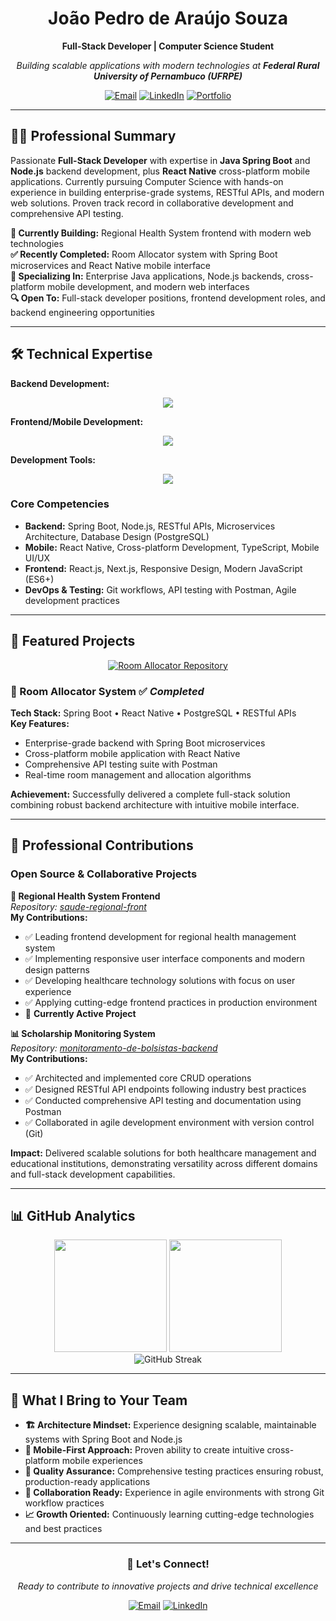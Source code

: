 <h1 align="center">João Pedro de Araújo Souza</h1>
<p align="center">
  <strong>Full-Stack Developer | Computer Science Student</strong>
</p>
<p align="center">
  <em>Building scalable applications with modern technologies at <strong>Federal Rural University of Pernambuco (UFRPE)</strong></em>
</p>

<div align="center">
  
[![Email](https://img.shields.io/badge/Email-joao.pedroaraujosouza%40ufrpe.br-0078D4?style=flat&logo=microsoft-outlook&logoColor=white)](mailto:joao.pedroaraujosouza@ufrpe.br)
[![LinkedIn](https://img.shields.io/badge/LinkedIn-Connect-0077B5?style=flat&logo=linkedin&logoColor=white)](https://www.linkedin.com/in/seu-usuario-linkedin)
[![Portfolio](https://img.shields.io/badge/Portfolio-View%20Projects-000000?style=flat&logo=github&logoColor=white)](https://github.com/JoaoPedroAraujoSouza)

</div>

---

## 👨‍💻 Professional Summary

Passionate **Full-Stack Developer** with expertise in **Java Spring Boot** and **Node.js** backend development, plus **React Native** cross-platform mobile applications. Currently pursuing Computer Science with hands-on experience in building enterprise-grade systems, RESTful APIs, and modern web solutions. Proven track record in collaborative development and comprehensive API testing.

**🚀 Currently Building:** Regional Health System frontend with modern web technologies  
**✅ Recently Completed:** Room Allocator system with Spring Boot microservices and React Native mobile interface  
**🎯 Specializing In:** Enterprise Java applications, Node.js backends, cross-platform mobile development, and modern web interfaces  
**🔍 Open To:** Full-stack developer positions, frontend development roles, and backend engineering opportunities

---

## 🛠️ Technical Expertise

**Backend Development:**
<p align="center">
  <a href="https://skillicons.dev">
    <img src="https://skillicons.dev/icons?i=java,spring,nodejs,postgres" />
  </a>
</p>

**Frontend/Mobile Development:**
<p align="center">
  <a href="https://skillicons.dev">
    <img src="https://skillicons.dev/icons?i=typescript,react,nextjs" />
  </a>
</p>

**Development Tools:**
<p align="center">
  <a href="https://skillicons.dev">
    <img src="https://skillicons.dev/icons?i=git,github,vscode,idea,postman" />
  </a>
</p>

### Core Competencies
- **Backend:** Spring Boot, Node.js, RESTful APIs, Microservices Architecture, Database Design (PostgreSQL)
- **Mobile:** React Native, Cross-platform Development, TypeScript, Mobile UI/UX
- **Frontend:** React.js, Next.js, Responsive Design, Modern JavaScript (ES6+)
- **DevOps & Testing:** Git workflows, API testing with Postman, Agile development practices

---

## 💼 Featured Projects

<div align="center">
  <a href="https://github.com/JoaoPedroAraujoSouza/room-alocator" target="_blank">
    <img src="https://github-readme-stats.vercel.app/api/pin/?username=JoaoPedroAraujoSouza&repo=room-alocator&theme=tokyonight&show_owner=true" alt="Room Allocator Repository">
  </a>
</div>

### 🏢 Room Allocator System ✅ *Completed*
**Tech Stack:** Spring Boot • React Native • PostgreSQL • RESTful APIs  
**Key Features:**
- Enterprise-grade backend with Spring Boot microservices
- Cross-platform mobile application with React Native
- Comprehensive API testing suite with Postman
- Real-time room management and allocation algorithms

**Achievement:** Successfully delivered a complete full-stack solution combining robust backend architecture with intuitive mobile interface.

---

## 🤝 Professional Contributions

### Open Source & Collaborative Projects

**🏥 Regional Health System Frontend**  
*Repository: [saude-regional-front](https://github.com/seedabit/saude-regional-front)*  
**My Contributions:**
- ✅ Leading frontend development for regional health management system
- ✅ Implementing responsive user interface components and modern design patterns
- ✅ Developing healthcare technology solutions with focus on user experience
- ✅ Applying cutting-edge frontend practices in production environment
- 🔄 **Currently Active Project**

**📊 Scholarship Monitoring System**  
*Repository: [monitoramento-de-bolsistas-backend](https://github.com/emanuelrodrigues2005/monitoramento-de-bolsistas-backend)*  
**My Contributions:**
- ✅ Architected and implemented core CRUD operations
- ✅ Designed RESTful API endpoints following industry best practices  
- ✅ Conducted comprehensive API testing and documentation using Postman
- ✅ Collaborated in agile development environment with version control (Git)

**Impact:** Delivered scalable solutions for both healthcare management and educational institutions, demonstrating versatility across different domains and full-stack development capabilities.

---

## 📊 GitHub Analytics

<div align="center">
  <img height="180em" src="https://github-readme-stats.vercel.app/api?username=JoaoPedroAraujoSouza&show_icons=true&theme=tokyonight&include_all_commits=true&count_private=true&hide_border=true"/>
  <img height="180em" src="https://github-readme-stats.vercel.app/api/top-langs/?username=JoaoPedroAraujoSouza&layout=compact&langs_count=8&theme=tokyonight&hide_border=true"/>
</div>

<div align="center">
  <img src="https://github-readme-streak-stats.herokuapp.com/?user=JoaoPedroAraujoSouza&theme=tokyonight&hide_border=true" alt="GitHub Streak"/>
</div>

---

## 🎯 What I Bring to Your Team

- **🏗️ Architecture Mindset:** Experience designing scalable, maintainable systems with Spring Boot and Node.js
- **📱 Mobile-First Approach:** Proven ability to create intuitive cross-platform mobile experiences
- **🔧 Quality Assurance:** Comprehensive testing practices ensuring robust, production-ready applications  
- **🤝 Collaboration Ready:** Experience in agile environments with strong Git workflow practices
- **📈 Growth Oriented:** Continuously learning cutting-edge technologies and best practices

---

<div align="center">
  
### 💬 Let's Connect!
*Ready to contribute to innovative projects and drive technical excellence*

[![Email](https://img.shields.io/badge/Email%20Me-joao.pedroaraujosouza%40ufrpe.br-0078D4?style=for-the-badge&logo=microsoft-outlook&logoColor=white)](mailto:joao.pedroaraujosouza@ufrpe.br)
[![LinkedIn](https://img.shields.io/badge/LinkedIn-Professional%20Profile-0077B5?style=for-the-badge&logo=linkedin&logoColor=white)](https://www.linkedin.com/in/seu-usuario-linkedin)

</div>

